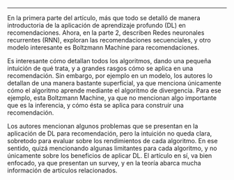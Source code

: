 ** **
En la primera parte del artículo, más que todo se detalló de manera introductoria de la aplicación de aprendizaje profundo (DL) en recomendaciones. Ahora, en la parte 2, describen Redes neuronales recurrentes (RNN), exploran las recomendaciones secuenciales, y otro modelo interesante es Boltzmann Machine para recomendaciones. 

Es interesante cómo detallan todos los algoritmos, dando una pequeña intuición de qué trata, y a grandes rasgos cómo se aplica en una recomendación. Sin embargo, por ejemplo en un modelo, los autores lo detallan de una manera bastante superficial, ya que menciona únicamente cómo el algoritmo aprende mediante el algoritmo de divergencia. Para ese ejemplo, esta Boltzmann Machine, ya que no mencionan algo importante que es la inferencia, y cómo ésta se aplica para construir una recomendación.

Los autores mencionan algunos problemas que se presentan en la aplicación de DL para recomendación, pero la intuición no queda clara, sobretodo para evaluar sobre los rendimientos de cada algoritmo. En ese sentido, quizá mencionando algunas limitantes para cada algoritmo, y no únicamente sobre los beneficios de aplicar DL. El artículo en sí, va bien enfocado, ya que presentan un survey, y en la teoría abarca mucha información de artículos relacionados. 
